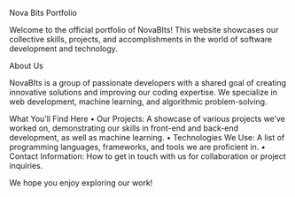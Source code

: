 Nova Bits Portfolio

Welcome to the official portfolio of NovaBIts! This website showcases our collective skills, projects, and accomplishments in the world of software development and technology.

About Us

NovaBIts is a group of passionate developers with a shared goal of creating innovative solutions and improving our coding expertise. We specialize in web development, machine learning, and algorithmic problem-solving.

What You’ll Find Here
• Our Projects: A showcase of various projects we’ve worked on, demonstrating our skills in front-end and back-end development, as well as machine learning.
• Technologies We Use: A list of programming languages, frameworks, and tools we are proficient in.
• Contact Information: How to get in touch with us for collaboration or project inquiries.

We hope you enjoy exploring our work!
